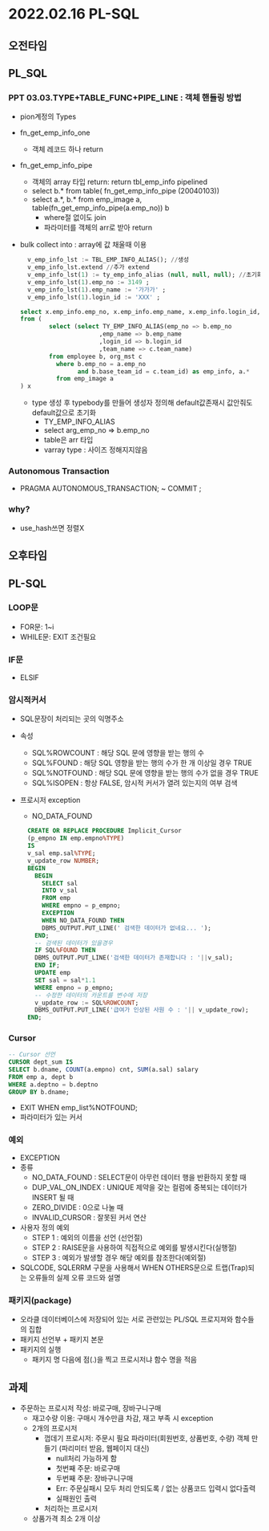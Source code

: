 # 2022.02.16 PL-SQL

## 오전타임

## PL_SQL

### PPT 03.03.TYPE+TABLE_FUNC+PIPE_LINE : 객체 핸들링 방법

- pion계정의 Types

- fn_get_emp_info_one
  - 객체 레코드 하나 return
- fn_get_emp_info_pipe
  - 객체의 array 타입 return: return tbl_emp_info pipelined
  - select b.\* from table( fn_get_emp_info_pipe (20040103))
  - select a.\*, b.\* from emp_image a, table(fn_get_emp_info_pipe(a.emp_no)) b
    - where절 없이도 join
    - 파라미터를 객체의 arr로 받아 return
- bulk collect into : array에 값 채울때 이용

  ```sql
    v_emp_info_lst := TBL_EMP_INFO_ALIAS(); //생성
    v_emp_info_lst.extend //추가 extend
    v_emp_info_lst(1) := ty_emp_info_alias (null, null, null); //초기화
    v_emp_info_lst(1).emp_no := 3149 ;
    v_emp_info_lst(1).emp_name := '가가가' ;
    v_emp_info_lst(1).login_id := 'XXX' ;
  ```

  ```sql
  select x.emp_info.emp_no, x.emp_info.emp_name, x.emp_info.login_id, x.emp_info.team_name, x.emp_image_seq ,x.base_yn, x.image_path
  from (
          select (select TY_EMP_INFO_ALIAS(emp_no => b.emp_no
                        ,emp_name => b.emp_name
                        ,login_id => b.login_id
                        ,team_name => c.team_name)
          from employee b, org_mst c
            where b.emp_no = a.emp_no
                  and b.base_team_id = c.team_id) as emp_info, a.*
            from emp_image a
  ) x
  ```

  - type 생성 후 typebody를 만들어 생성자 정의해 default값존재시 값안줘도 default값으로 초기화
    - TY_EMP_INFO_ALIAS
    - select arg_emp_no => b.emp_no
    - table은 arr 타입
    - varray type : 사이즈 정해지지않음

### Autonomous Transaction

- PRAGMA AUTONOMOUS_TRANSACTION; ~ COMMIT ;

### why?

- use_hash쓰면 정렬X

## 오후타임

## PL-SQL

### LOOP문

- FOR문: 1~i
- WHILE문: EXIT 조건필요

### IF문

- ELSIF

### 암시적커서

- SQL문장이 처리되는 곳의 익명주소
- 속성

  - SQL%ROWCOUNT : 해당 SQL 문에 영향을 받는 행의 수
  - SQL%FOUND : 해당 SQL 영향을 받는 행의 수가 한 개 이상일 경우 TRUE
  - SQL%NOTFOUND : 해당 SQL 문에 영향을 받는 행의 수가 없을 경우 TRUE
  - SQL%ISOPEN : 항상 FALSE, 암시적 커서가 열려 있는지의 여부 검색

- 프로시저 exception

  - NO_DATA_FOUND

  ```sql
    CREATE OR REPLACE PROCEDURE Implicit_Cursor
    (p_empno IN emp.empno%TYPE)
    IS
    v_sal emp.sal%TYPE;
    v_update_row NUMBER;
    BEGIN
      BEGIN
        SELECT sal
        INTO v_sal
        FROM emp
        WHERE empno = p_empno;
        EXCEPTION
        WHEN NO_DATA_FOUND THEN
        DBMS_OUTPUT.PUT_LINE(' 검색한 데이터가 없네요... ');
      END;
      -- 검색된 데이터가 있을경우
      IF SQL%FOUND THEN
      DBMS_OUTPUT.PUT_LINE('검색한 데이터가 존재합니다 : '||v_sal);
      END IF;
      UPDATE emp
      SET sal = sal*1.1
      WHERE empno = p_empno;
      -- 수정한 데이터의 카운트를 변수에 저장
      v_update_row := SQL%ROWCOUNT;
      DBMS_OUTPUT.PUT_LINE('급여가 인상된 사원 수 : '|| v_update_row);
    END;
  ```

### Cursor

```sql
-- Cursor 선언
CURSOR dept_sum IS
SELECT b.dname, COUNT(a.empno) cnt, SUM(a.sal) salary
FROM emp a, dept b
WHERE a.deptno = b.deptno
GROUP BY b.dname;
```

- EXIT WHEN emp_list%NOTFOUND;
- 파라미터가 있는 커서

### 예외

- EXCEPTION
- 종류
  - NO_DATA_FOUND : SELECT문이 아무런 데이터 행을 반환하지 못할 때
  - DUP_VAL_ON_INDEX : UNIQUE 제약을 갖는 컬럼에 중복되는 데이터가 INSERT 될 때
  - ZERO_DIVIDE : 0으로 나눌 때
  - INVALID_CURSOR : 잘못된 커서 연산
- 사용자 정의 예외
  - STEP 1 : 예외의 이름을 선언 (선언절)
  - STEP 2 : RAISE문을 사용하여 직접적으로 예외를 발생시킨다(실행절)
  - STEP 3 : 예외가 발생할 경우 해당 예외를 참조한다(예외절)
- SQLCODE, SQLERRM 구문을 사용해서 WHEN OTHERS문으로 트랩(Trap)되는 오류들의 실제 오류 코드와 설명

### 패키지(package)

- 오라클 데이터베이스에 저장되어 있는 서로 관련있는 PL/SQL 프로지져와 함수들의 집합
- 패키지 선언부 + 패키지 본문
- 패키지의 실행
  - 패키지 명 다음에 점(.)을 찍고 프로시저냐 함수 명을 적음

## 과제

- 주문하는 프로시저 작성: 바로구매, 장바구니구매
  - 재고수량 이용: 구매시 개수만큼 차감, 재고 부족 시 exception
  - 2개의 프로시저
    - 껍데기 프로시저: 주문시 필요 파라미터(회원번호, 상품번호, 수량) 객체 만들기 (파리미터 받음, 웹페이지 대신)
      - null처리 가능하게 함
      - 첫번째 주문: 바로구매
      - 두번째 주문: 장바구니구매
      - Err: 주문실패시 모두 처리 안되도록 / 없는 상품코드 입력시 없다출력
      - 실패원인 출력
    - 처리하는 프로시저
  - 상품가격 최소 2개 이상
